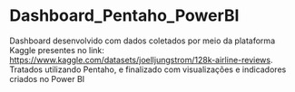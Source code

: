 # Dashboard_Pentaho_PowerBI
 Dashboard desenvolvido com dados coletados por meio da plataforma Kaggle presentes no link: https://www.kaggle.com/datasets/joelljungstrom/128k-airline-reviews. Tratados utilizando Pentaho, e finalizado com visualizações e indicadores criados no Power BI
